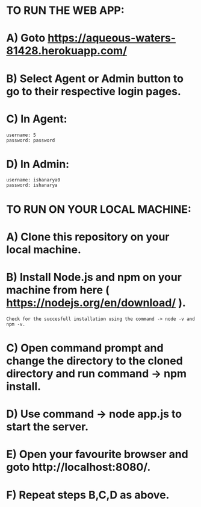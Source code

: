 # TO RUN THE WEB APP:

# A) Goto https://aqueous-waters-81428.herokuapp.com/ 
# B) Select Agent or Admin button to go to their respective login pages.
# C) In Agent:
    username: 5
    password: password
# D) In Admin:
    username: ishanarya0
    password: ishanarya
    
 # TO RUN ON YOUR LOCAL MACHINE:
 
 # A) Clone this repository on your local machine.
 # B) Install Node.js and npm on your machine from here ( https://nodejs.org/en/download/ ).
    Check for the succesfull installation using the command -> node -v and npm -v.
 # C) Open command prompt and change the directory to the cloned directory and run command -> npm install.
 # D) Use command -> node app.js to start the server.
 # E) Open your favourite browser and goto http://localhost:8080/.
 # F) Repeat steps B,C,D as above.
 


